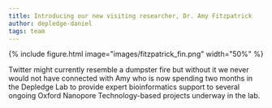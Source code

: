 ```yaml
---
title: Introducing our new visiting researcher, Dr. Amy Fitzpatrick
author: depledge-daniel
tags: team
---
```


{%
  include figure.html
  image="images/fitzpatrick_fin.png"
  width="50%"
%}

Twitter might currently resemble a dumpster fire but without it we never would not have connected with Amy who is now spending two months in the Depledge Lab to provide expert bioinformatics support to several ongoing Oxford Nanopore Technology-based projects underway in the lab. 





